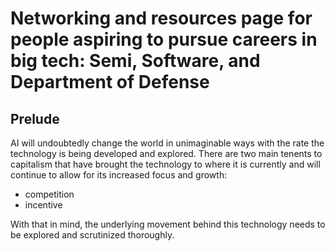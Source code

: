 # Networking and resources page for people aspiring to pursue careers in big tech: Semi, Software, and Department of Defense

## Prelude
AI will undoubtedly change the world in unimaginable ways with the rate the technology is being developed and explored. There are two main tenents to capitalism that have brought the technology to where it is currently and will continue to allow for its increased focus and growth: 

- competition
- incentive

With that in mind, the underlying movement behind this technology needs to be explored and scrutinized thoroughly.
